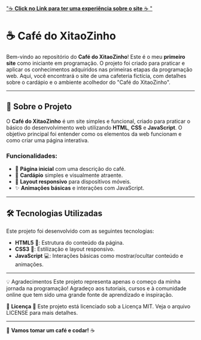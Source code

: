 ["☕ **Click no Link para ter uma experiência sobre o site** ☕ "](https://consigazempresas.com.br/wp-content/uploads/2022/08/cafeteria.jpeg)
# ☕ Café do XitaoZinho

Bem-vindo ao repositório do **Café do XitaoZinho**! Este é o meu **primeiro site** como iniciante em programação. O projeto foi criado para praticar e aplicar os conhecimentos adquiridos nas primeiras etapas da programação web. Aqui, você encontrará o site de uma cafeteria fictícia, com detalhes sobre o cardápio e o ambiente acolhedor do "Café do XitaoZinho".

---

## 🚀 Sobre o Projeto

O **Café do XitaoZinho** é um site simples e funcional, criado para praticar o básico do desenvolvimento web utilizando **HTML**, **CSS** e **JavaScript**. O objetivo principal foi entender como os elementos da web funcionam e como criar uma página interativa.

### Funcionalidades:
- 🌟 **Página inicial** com uma descrição do café.
- 🍰 **Cardápio** simples e visualmente atraente.
- 📱 **Layout responsivo** para dispositivos móveis.
- ✨ **Animações básicas** e interações com JavaScript.

---

## 🛠️ Tecnologias Utilizadas

Este projeto foi desenvolvido com as seguintes tecnologias:

- **HTML5** 📝: Estrutura do conteúdo da página.
- **CSS3** 🎨: Estilização e layout responsivo.
- **JavaScript** 💻: Interações básicas como mostrar/ocultar conteúdo e animações.

---

💡 Agradecimentos
Este projeto representa apenas o começo da minha jornada na programação! Agradeço aos tutoriais, cursos e à comunidade online que tem sido uma grande fonte de aprendizado e inspiração.

📜 **Licença** 📜
Este projeto está licenciado sob a Licença MIT. Veja o arquivo LICENSE para mais detalhes.

---

🎉 **Vamos tomar um café e codar!** ☕

